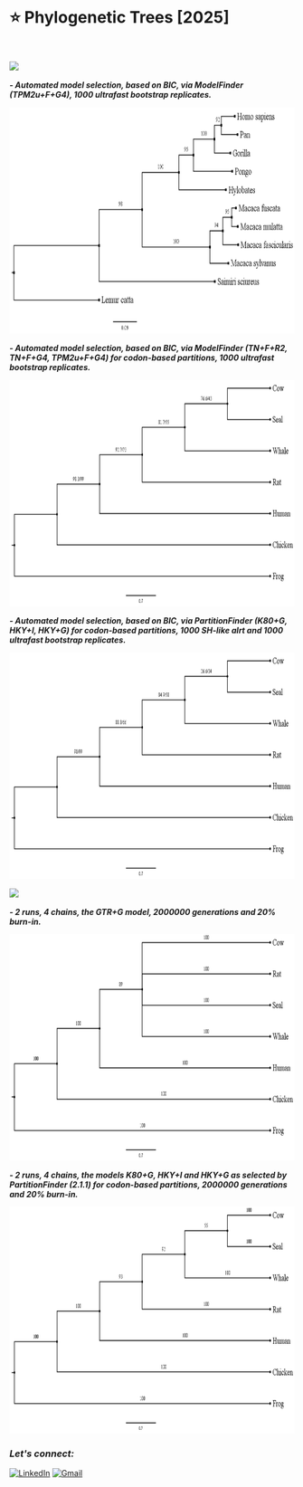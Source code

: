 # :star: Phylogenetic Trees [2025]

<br>

![](https://img.shields.io/badge/MAXIMUM%20LIKELIHOOD%20-IQ--TREE-eb3471?style=for-the-badge)

***- Automated model selection, based on BIC, via ModelFinder (TPM2u+F+G4), 1000 ultrafast bootstrap replicates.***

<img src="https://github.com/Rohit-Rannavre/Phylogenetic-Trees/blob/main/Trees/1.png" width="600" height="400">

***- Automated model selection, based on BIC, via ModelFinder (TN+F+R2, TN+F+G4, TPM2u+F+G4) for codon-based partitions, 1000 ultrafast bootstrap replicates.***

<img src="https://github.com/Rohit-Rannavre/Phylogenetic-Trees/blob/main/Trees/IT-2.png" width="600" height="400">

***- Automated model selection, based on BIC, via PartitionFinder (K80+G, HKY+I, HKY+G) for codon-based partitions, 1000 SH-like alrt and 1000 ultrafast bootstrap replicates.***

<img src="https://github.com/Rohit-Rannavre/Phylogenetic-Trees/blob/main/Trees/IT-3.png" width="600" height="400">

![](https://img.shields.io/badge/BAYESIAN%20INFERENCE%20-MRBAYES-ebe534?style=for-the-badge)

***- 2 runs, 4 chains, the GTR+G model, 2000000 generations and 20% burn-in.***

<img src="https://github.com/Rohit-Rannavre/Phylogenetic-Trees/blob/main/Trees/MB-1.png" width="600" height="400">

***- 2 runs, 4 chains, the models K80+G, HKY+I and HKY+G as selected by PartitionFinder (2.1.1) for codon-based partitions, 2000000 generations and 20% burn-in.***

<img src="https://github.com/Rohit-Rannavre/Phylogenetic-Trees/blob/main/Trees/MB-2.png" width="600" height="400">

<br>

### ***Let's connect:*** 
[![LinkedIn](https://img.shields.io/badge/linkedin-%230077B5.svg?style=for-the-badge&logo=linkedin&logoColor=white)](https://www.linkedin.com/in/rohit-rannavre) 
[![Gmail](https://img.shields.io/badge/Gmail-D14836?style=for-the-badge&logo=gmail&logoColor=white)](mailto:rohit.rannavre@gmail.com)
